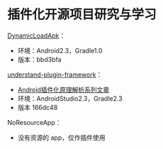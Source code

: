 # 插件化开源项目研究与学习

[DynamicLoadApk](https://github.com/singwhatiwanna/dynamic-load-apk)：

- 环境：Android2.3，Gradle1.0
- 版本：bbd3bfa

[understand-plugin-framework](https://github.com/tiann/understand-plugin-framework)：

- [Android插件化原理解析系列文章](http://weishu.me/2016/01/28/understand-plugin-framework-overview/)
- 环境：AndroidStudio2.3，Gradle2.3
- 版本 166dc48

NoResourceApp：

- 没有资源的 app，仅作插件使用

